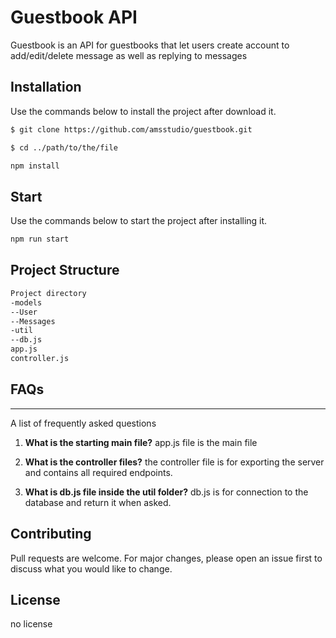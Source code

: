 # Guestbook API

Guestbook is an API for guestbooks that let users create account to add/edit/delete message as well as replying to messages

## Installation

Use the commands below to install the project after download it.

```bash
$ git clone https://github.com/amsstudio/guestbook.git

$ cd ../path/to/the/file

npm install
```


## Start

Use the commands below to start the project after installing it.

```bash
npm run start
```

## Project Structure

```bash
Project directory
-models
--User
--Messages
-util
--db.js
app.js 
controller.js

```


## FAQs
***
A list of frequently asked questions
1. **What is the starting main file?**
app.js file is the main file

2. **What is the controller files?**
the controller file is for exporting the server and contains all required endpoints.

2. **What is db.js file inside the util folder?**
db.js is for connection to the database and return it when asked.




## Contributing
Pull requests are welcome. For major changes, please open an issue first to discuss what you would like to change.



## License
no license
